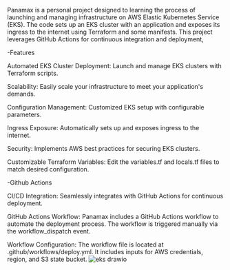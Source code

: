 ﻿Panamax is a personal project designed to learning the process of launching and managing infrastructure on AWS Elastic Kubernetes Service (EKS). The code sets up an EKS cluster with an application and exposes its ingress to the internet using Terraform and some manifests. This project leverages GitHub Actions for continuous integration and deployment, 

-Features

Automated EKS Cluster Deployment: Launch and manage EKS clusters with Terraform scripts.

Scalability: Easily scale your infrastructure to meet your application's demands.

Configuration Management: Customized EKS setup with configurable parameters.

Ingress Exposure: Automatically sets up and exposes ingress to the internet.

Security: Implements AWS best practices for securing EKS clusters.

Customizable Terraform Variables: Edit the variables.tf and locals.tf files to match desired configuration.

-Github Actions

CI/CD Integration: Seamlessly integrates with GitHub Actions for continuous deployment.

GitHub Actions Workflow: Panamax includes a GitHub Actions workflow to automate the deployment process. The workflow is triggered manually via the workflow_dispatch event.

Workflow Configuration: The workflow file is located at .github/workflows/deploy.yml. It includes inputs for AWS credentials, region, and S3 state bucket.
![eks drawio](https://github.com/user-attachments/assets/25ba3819-4f56-4836-bc60-fbbfac153b24)
